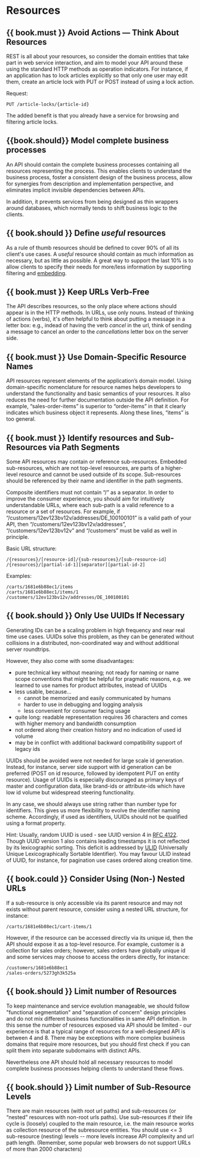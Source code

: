 # Resources

## {{ book.must }} Avoid Actions — Think About Resources

REST is all about your resources, so consider the domain entities that take part in web service interaction, and aim to model your API around these using the standard HTTP methods as operation indicators. For instance, if an application has to lock articles explicitly so that only one user may edit them, create an article lock with PUT or POST instead of using a lock action.

Request:

    PUT /article-locks/{article-id}

The added benefit is that you already have a service for browsing and filtering article locks.

## {{book.should}} Model complete business processes
An API should contain the complete business processes containing all resources representing the process. This enables clients to understand the business process, foster a consistent design of the business process, allow for synergies from description and implementation perspective, and eliminates implicit invisible dependencies between APIs.

In addition, it prevents services from being designed as thin wrappers around databases, which normally tends to shift business logic to the clients.

## {{ book.should }} Define *useful* resources

As a rule of thumb resources should be defined to cover 90% of all its client's use cases. A *useful* resource should
contain as much information as necessary, but as little as possible. A great way to support the last 10% is to allow
clients to specify their needs for more/less information by supporting filtering and
[embedding](../hyper-media/Hypermedia.md#should-allow-embedding-of-complex-subresources).

## {{ book.must }} Keep URLs Verb-Free

The API describes resources, so the only place where actions should appear is in the HTTP methods.
In URLs, use only nouns. Instead of thinking of actions (verbs), it's often helpful to think about putting a message in a letter box: e.g., indead of having the verb *cancel* in the url, think of sending a message to cancel an order to the *cancellations* letter box on the server side.

## {{ book.must }} Use Domain-Specific Resource Names

API resources represent elements of the application’s domain model. Using domain-specific nomenclature for resource names helps developers to understand the functionality and basic semantics of your resources. It also reduces the need for further documentation outside the API definition. For example, “sales-order-items” is superior to “order-items” in that it clearly indicates which business object it represents. Along these lines, “items” is too general.

## {{ book.must }} Identify resources and Sub-Resources via Path Segments

Some API resources may contain or reference sub-resources. Embedded sub-resources, which are not top-level resources,
are parts of a higher-level resource and cannot be used outside of its scope. Sub-resources should be referenced
by their name and identifier in the path segments.

Composite identifiers must not contain “/” as a separator. In order to improve the consumer experience, you should
aim for intuitively understandable URLs, where each sub-path is a valid reference to a resource or a set of resources.
For example, if “/customers/12ev123bv12v/addresses/DE\_100100101” is a valid path of your API, then
“/customers/12ev123bv12v/addresses”, “/customers/12ev123bv12v” and “/customers” must be valid as well in principle.

Basic URL structure:

    /{resources}/[resource-id]/{sub-resources}/[sub-resource-id]
    /{resources}/[partial-id-1][separator][partial-id-2]

Examples:

    /carts/1681e6b88ec1/items
    /carts/1681e6b88ec1/items/1
    /customers/12ev123bv12v/addresses/DE_100100101


## {{ book.should }} Only Use UUIDs If Necessary

Generating IDs can be a scaling problem in high frequency and near real time use cases. 
UUIDs solve this problem, as they can be generated without collisions in a distributed, 
non-coordinated way and without additional server roundtrips.

However, they also come with some disadvantages:

* pure technical key without meaning; not ready for naming or name scope conventions 
that might be helpful for pragmatic reasons, e.g. we learned to use names for 
product attributes, instead of UUIDs 
* less usable, because...
   * cannot be memorized and easily communicated by humans
   * harder to use in debugging and logging analysis
   * less convenient for consumer facing usage
* quite long: readable representation requires 36 characters and comes with 
higher memory and bandwidth consumption 
* not ordered along their creation history and no indication of used id volume
* may be in conflict with additional backward compatibility support of legacy ids

UUIDs should be avoided were not needed for large scale id generation. 
Instead, for instance, server side support with id generation can be preferred (POST on id resource, 
followed by idempotent PUT on entity resource). 
Usage of UUIDs is especially discouraged as primary keys of master and configuration data, 
like brand-ids or attribute-ids which have low id volume but widespread steering functionality. 

In any case, we should always use string rather than number type for identifiers. 
This gives us more flexibility to evolve the identifier naming scheme. 
Accordingly, if used as identifiers, UUIDs should not be qualified using a format property.

Hint: Usually, random UUID is used - see UUID version 4 in [RFC 4122](https://tools.ietf.org/html/rfc4122). 
Though UUID version 1 also contains leading timestamps it is not reflected by its lexicographic sorting.
This deficit is addressed by [ULID](https://github.com/alizain/ulid) (Universally Unique Lexicographically Sortable Identifier). 
You may favour ULID instead of UUID, for instance, for pagination use cases ordered along creation time. 


## {{ book.could }} Consider Using (Non-) Nested URLs

If a sub-resource is only accessible via its parent resource and may not exists without parent resource, consider using a nested URL structure, for instance:

    /carts/1681e6b88ec1/cart-items/1

However, if the resource can be accessed directly via its unique id, then the API should expose it as a top-level resource. For example, customer is a collection for sales orders; however, sales orders have globally unique id and some services may choose to access the orders directly, for instance:

    /customers/1681e6b88ec1
    /sales-orders/5273gh3k525a

## {{ book.should }} Limit number of Resources

To keep maintenance and service evolution manageable, we should follow "functional segmentation" and "separation of concern" design principles and do not mix different business functionalities in same API definition. In this sense the number of resources exposed via API should be limited - our experience is that a typical range of resources for a well-designed API is between 4 and 8. There may be exceptions with more complex business domains that require more resources, but you should first check if you can split them into separate subdomains with distinct APIs.

Nevertheless one API should hold all necessary resources to model complete business processes helping clients to understand these flows.

## {{ book.should }} Limit number of Sub-Resource Levels

There are main resources (with root url paths) and sub-resources (or “nested” resources with non-root urls paths). Use sub-resources if their life cycle is (loosely) coupled to the main resource, i.e. the main resource works as collection resource of the subresource entities. You should use <= 3 sub-resource (nesting) levels -- more levels increase API complexity and url path length. (Remember, some popular web browsers do not support URLs of more than 2000 characters)
